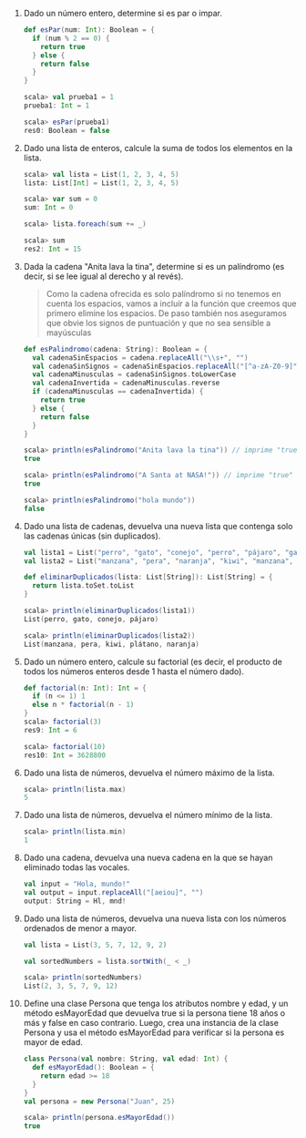 1. Dado un número entero, determine si es par o impar.

    ```Scala
    def esPar(num: Int): Boolean = {
      if (num % 2 == 0) {
        return true
      } else {
        return false
      }
    }

    scala> val prueba1 = 1
    prueba1: Int = 1

    scala> esPar(prueba1)
    res0: Boolean = false

    ```

2. Dado una lista de enteros, calcule la suma de todos los elementos en la lista.

    ```Scala
    scala> val lista = List(1, 2, 3, 4, 5)
    lista: List[Int] = List(1, 2, 3, 4, 5)

    scala> var sum = 0
    sum: Int = 0

    scala> lista.foreach(sum += _)

    scala> sum
    res2: Int = 15
    ```

3. Dada la cadena "Anita lava la tina", determine si es un palíndromo (es decir, si se lee igual al derecho y al revés).

    > Como la cadena ofrecida es solo palíndromo si no tenemos en cuenta los espacios, vamos a incluír a la función que creemos que primero elimine los espacios. De paso también nos aseguramos que obvie los signos de puntuación y que no sea sensible a mayúsculas

    ```Scala
    def esPalindromo(cadena: String): Boolean = {
      val cadenaSinEspacios = cadena.replaceAll("\\s+", "")
      val cadenaSinSignos = cadenaSinEspacios.replaceAll("[^a-zA-Z0-9]", "")
      val cadenaMinusculas = cadenaSinSignos.toLowerCase
      val cadenaInvertida = cadenaMinusculas.reverse
      if (cadenaMinusculas == cadenaInvertida) {
        return true
      } else {
        return false
      }
    }

    scala> println(esPalindromo("Anita lava la tina")) // imprime "true"
    true

    scala> println(esPalindromo("A Santa at NASA!")) // imprime "true"
    true

    scala> println(esPalindromo("hola mundo"))
    false

    ```

4. Dado una lista de cadenas, devuelva una nueva lista que contenga solo las cadenas únicas (sin duplicados).

    ```Scala
    val lista1 = List("perro", "gato", "conejo", "perro", "pájaro", "gato")
    val lista2 = List("manzana", "pera", "naranja", "kiwi", "manzana", "plátano", "pera", "naranja")

    def eliminarDuplicados(lista: List[String]): List[String] = {
      return lista.toSet.toList
    }

    scala> println(eliminarDuplicados(lista1))
    List(perro, gato, conejo, pájaro)

    scala> println(eliminarDuplicados(lista2))
    List(manzana, pera, kiwi, plátano, naranja)
    ```

5. Dado un número entero, calcule su factorial (es decir, el producto de todos los números enteros desde 1 hasta el número dado).

    ```Scala
    def factorial(n: Int): Int = {
      if (n <= 1) 1
      else n * factorial(n - 1)
    }
    scala> factorial(3)
    res9: Int = 6

    scala> factorial(10)
    res10: Int = 3628800
    ```

6. Dado una lista de números, devuelva el número máximo de la lista.

    ```Scala
    scala> println(lista.max)
    5
    ```

7. Dado una lista de números, devuelva el número mínimo de la lista.

    ```Scala
    scala> println(lista.min)
    1
    ```

8. Dado una cadena, devuelva una nueva cadena en la que se hayan eliminado todas las vocales.

    ```Scala
    val input = "Hola, mundo!"
    val output = input.replaceAll("[aeiou]", "")
    output: String = Hl, mnd!
    ```

9.  Dado una lista de números, devuelva una nueva lista con los números ordenados de menor a mayor.

    ```Scala
    val lista = List(3, 5, 7, 12, 9, 2)

    val sortedNumbers = lista.sortWith(_ < _)

    scala> println(sortedNumbers)
    List(2, 3, 5, 7, 9, 12)
    ```

10. Define una clase Persona que tenga los atributos nombre y edad, y un método esMayorEdad que devuelva true si la persona tiene 18 años o más y false en caso contrario. Luego, crea una instancia de la clase Persona y usa el método esMayorEdad para verificar si la persona es mayor de edad. 

    ```Scala
    class Persona(val nombre: String, val edad: Int) {
      def esMayorEdad(): Boolean = {
        return edad >= 18
      }
    }
    val persona = new Persona("Juan", 25)
    
    scala> println(persona.esMayorEdad())
    true

    ```